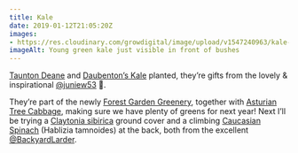 ```yaml
---
title: Kale
date: 2019-01-12T21:05:20Z
images: 
- https://res.cloudinary.com/growdigital/image/upload/v1547240963/kale-B88EC9E5.jpg
imageAlt: Young green kale just visible in front of bushes
---
```


[Taunton Deane](https://www.incrediblevegetables.co.uk/taunton-deane-kale/) and [Daubenton’s Kale](https://backyardlarder.co.uk/plants/daubenton-kale/) planted, they’re gifts from the lovely & inspirational [@juniew53](https://twitter.com/juniew53) 🙂.

They’re part of the newly [Forest Garden Greenery](https://www.forestgarden.wales/blog/eat-your-greens-forest-garden-greenery/), together with [Asturian Tree Cabbage](http://www.realseeds.co.uk/cabbage.html), making sure we have plenty of greens for next year! Next I’ll be trying a [Claytonia sibirica](https://pfaf.org/user/plant.aspx?latinname=Claytonia+sibirica) ground cover and a climbing [Caucasian Spinach](https://pfaf.org/user/plant.aspx?latinname=Hablitzia+tamnoides) (Hablizia tamnoides) at the back, both from the excellent [@BackyardLarder](https://twitter.com/BackyardLarder).
